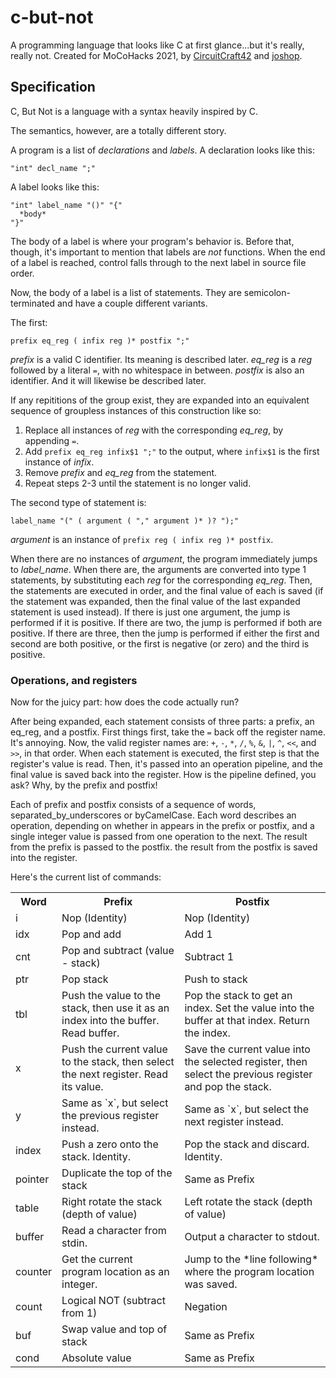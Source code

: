 # c-but-not
A programming language that looks like C at first glance...but it's really, really not. Created for MoCoHacks 2021, by [CircuitCraft42](github.com/CircuitCraft42) and [joshop](github.com/joshop).

## Specification
C, But Not is a language with a syntax heavily inspired by C.

The semantics, however, are a totally different story.

A program is a list of *declarations* and *labels*.
A declaration looks like this:

```
"int" decl_name ";"
```

A label looks like this:

```
"int" label_name "()" "{"
  *body*
"}"
```

The body of a label is where your program's behavior is.
Before that, though, it's important to mention that labels are *not* functions.
When the end of a label is reached, control falls through to the next label
in source file order.

Now, the body of a label is a list of statements.
They are semicolon-terminated and have a couple different variants.

The first:

```
prefix eq_reg ( infix reg )* postfix ";"
```

*prefix* is a valid C identifier. Its meaning is described later.
*eq_reg* is a *reg* followed by a literal `=`, with no whitespace in between.
*postfix* is also an identifier. And it will likewise be described later.

If any repititions of the group exist, they are expanded into an equivalent
sequence of groupless instances of this construction like so:

1. Replace all instances of *reg* with the corresponding *eq_reg*,
   by appending `=`.
2. Add `prefix eq_reg infix$1 ";"` to the output, where `infix$1`
   is the first instance of *infix*.
3. Remove *prefix* and *eq_reg* from the statement.
4. Repeat steps 2-3 until the statement is no longer valid.

The second type of statement is:

```
label_name "(" ( argument ( "," argument )* )? ");"
```

*argument* is an instance of `prefix reg ( infix reg )* postfix`.

When there are no instances of *argument*, the program immediately
jumps to *label_name*. When there are, the arguments are converted into
type 1 statements, by substituting each *reg* for the corresponding *eq_reg*.
Then, the statements are executed in order, and the final value of each is
saved (if the statement was expanded, then the final value of the last
expanded statement is used instead).
If there is just one argument, the jump is performed if it is positive.
If there are two, the jump is performed if both are positive. If there are
three, then the jump is performed if either the first and second are both
positive, or the first is negative (or zero) and the third is positive.

### Operations, and registers

Now for the juicy part: how does the code actually run?

After being expanded, each statement consists of three parts: a prefix,
an eq\_reg, and a postfix. First things first, take the `=` back off the
register name. It's annoying. Now, the valid register names are:
`+`, `-`, `*`, `/`, `%`, `&`, `|`, `^`, `<<`, and `>>`, in that order.
When each statement is executed, the first step is that the register's
value is read. Then, it's passed into an operation pipeline, and the final
value is saved back into the register. How is the pipeline defined, you ask?
Why, by the prefix and postfix!

Each of prefix and postfix consists of a sequence of words,
separated\_by\_underscores or byCamelCase. Each word describes an operation,
depending on whether in appears in the prefix or postfix, and a single
integer value is passed from one operation to the next. The result from
the prefix is passed to the postfix. the result from the postfix is saved into
the register.

Here's the current list of commands:

<table>
<tr><th>Word</th><th>Prefix</th><th>Postfix</th></tr>
<tr><td>i</td><td>Nop (Identity)</td><td>Nop (Identity)</td></tr>
<tr><td>idx</td><td>Pop and add</td><td>Add 1</td></tr>
<tr><td>cnt</td><td>Pop and subtract (value - stack)</td><td>Subtract 1</td></tr>
<tr><td>ptr</td><td>Pop stack</td><td>Push to stack</td></tr>
<tr><td>tbl</td><td>
Push the value to the stack, then use it as an index
into the buffer. Read buffer.
</td><td>
Pop the stack to get an index. Set the value into
the buffer at that index. Return the index.
</td></tr>
<tr><td>x</td><td>
Push the current value to the stack, then select
the next register. Read its value.
</td><td>
Save the current value into the selected register,
then select the previous register and pop the stack.
</td></tr>
<tr><td>y</td>
<td>Same as `x`, but select the previous register instead.</td>
<td>Same as `x`, but select the next register instead.</td></tr>
<tr><td>index</td>
<td>Push a zero onto the stack. Identity.</td>
<td>Pop the stack and discard. Identity.</td></tr>
<tr><td>pointer</td>
<td>Duplicate the top of the stack</td>
<td>Same as Prefix</td></tr>
<tr><td>table</td>
<td>Right rotate the stack (depth of value)</td>
<td>Left rotate the stack (depth of value)</td></tr>
<tr><td>buffer</td>
<td>Read a character from stdin.</td>
<td>Output a character to stdout.</td></tr>
<tr><td>counter</td>
<td>Get the current program location as an integer.</td>
<td>Jump to the *line following* where the program location was saved.</td></tr>
<tr><td>count</td><td>Logical NOT (subtract from 1)</td><td>Negation</td></tr>
<tr><td>buf</td><td>Swap value and top of stack</td><td>Same as Prefix</td></tr>
<tr><td>cond</td><td>Absolute value</td><td>Same as Prefix</td></tr>
</table>

